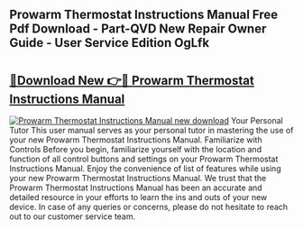 ## Prowarm Thermostat Instructions Manual Free Pdf Download - Part-QVD New Repair Owner Guide - User Service Edition OgLfk

# <h2><a href="http://cf13959.oget.top/?id=Prowarm+Thermostat+Instructions+Manual">🔗Download New 👉🔴 Prowarm Thermostat Instructions Manual</a></h2>

[![Prowarm Thermostat Instructions Manual new download](https://i.imgur.com/5g1atiW.png)](http://cf13959.oget.top/?id=Prowarm+Thermostat+Instructions+Manual)
Your Personal Tutor This user manual serves as your personal tutor in mastering the use of your new Prowarm Thermostat Instructions Manual. Familiarize with Controls Before you begin, familiarize yourself with the location and function of all control buttons and settings on your Prowarm Thermostat Instructions Manual. Enjoy the convenience of list of features while using your new Prowarm Thermostat Instructions Manual. We trust that the Prowarm Thermostat Instructions Manual has been an accurate and detailed resource in your efforts to learn the ins and outs of your new device. In case of any queries or concerns, please do not hesitate to reach out to our customer service team.
